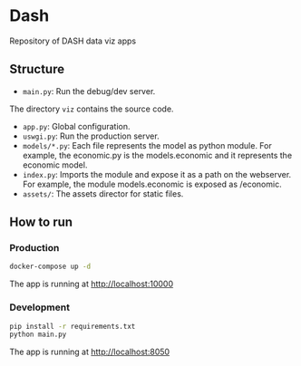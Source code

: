 # Dash
Repository of DASH data viz apps

## Structure

- `main.py`: Run the debug/dev server.

The directory `viz` contains the source code.
  
- `app.py`: Global configuration.
- `uswgi.py`: Run the production server.
- `models/*.py`: Each file represents the model as python module. For example, the economic.py is the models.economic and it represents the economic model.
- `index.py`: Imports the module and expose it as a path on the webserver. For example, the module models.economic is exposed as /economic.
- `assets/`: The assets director for static files.

## How to run

### Production

```bash
docker-compose up -d
```

The app is running at <http://localhost:10000>

### Development

```bash
pip install -r requirements.txt
python main.py
```

The app is running at <http://localhost:8050>
